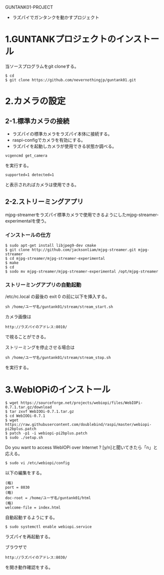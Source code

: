 GUNTANK01-PROJECT
- ラズパイでガンタンクを動かすプロジェクト

# 1.GUNTANKプロジェクトのインストール
当ソースプログラムをgit cloneする。
```
$ cd
$ git clone https://github.com/nevernothingjp/guntank01.git
```

# 2.カメラの設定
## 2-1.標準カメラの接続

- ラズパイの標準カメラをラズパイ本体に接続する。
- raspi-configでカメラを有効にする。
- ラズパイを起動しカメラが使用できる状態か調べる。
```
vcgencmd get_camera
```
を実行する。
```
supported=1 detected=1
```
と表示されればカメラは使用できる。

## 2-2.ストリーミングアプリ
mjpg-streamerをラズパイ標準カメラで使用できるようにしたmjpg-streamer-experimentalを使う。

### インストールの仕方
```
$ sudo apt-get install libjpeg9-dev cmake
$ git clone http://github.com/jacksonliam/mjpg-streamer.git mjpg-streamer
$ cd mjpg-streamer/mjpg-streamer-experimental
$ make
$ cd
$ sodo mv mjpg-streamer/mjpg-streamer-experimental /opt/mjpg-streamer
```

### ストリーミングアプリの自動起動
/etc/rc.local の最後の exit 0 の前に以下を挿入する。
```
sh /home/ユーザ名/guntank01/stream/stream_start.sh
```

カメラ画像は
```
http://ラズパイのアドレス:8010/
```
で視ることができる。

ストリーミングを停止させる場合は
```
sh /home/ユーザ名/guntank01/stream/stream_stop.sh
```
を実行する。

# 3.WebIOPiのインストール
```
$ wget https://sourceforge.net/projects/webiopi/files/WebIOPi-0.7.1.tar.gz/download
$ tar zxvf WebIOOi-0.7.1.tar.gz
$ cd WebIOOi-0.7.1
$ wget https://raw.githubusercontent.com/doublebind/raspi/master/webiopi-pi2bplus.patch
$ patch -p1 -i webiopi-pi2bplus.patch
$ sudo ./setup.sh
```
Do you want to access WebIOPi over Internet ? [y/n]と聞いてきたら「n」と応える。

```
$ sudo vi /etc/webiopi/config
```

以下の編集をする。

```
(略)
port = 8030
(略)
doc-root = /home/ユーザ名/guntank01/html
(略)
welcome-file = index.html
```

自動起動するようにする。
```
$ sudo systemctl enable webiopi.service
```

ラズパイを再起動する。

ブラウザで
```
http://ラズパイのアドレス:8030/
```
を開き動作確認をする。











